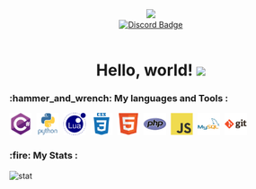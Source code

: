 <div id="header" align="center">
  <img src="https://media.giphy.com/media/5wWf7GZPPlIvA2DyR6o/giphy.gif" width="400"/>
</div>
<div id="badges" align="center">
  <a href="your-linkedin-URL">
    <img src="https://img.shields.io/badge/-bytearray%232622-grey?logo=discord&logoColor=white" alt="Discord Badge" />
  </a>
</div>
<div align="center">
  <img src="https://komarev.com/ghpvc/?username=jonifon&style=flat-square&color=blue" alt="" />
</div>

<h1 align="center">
  Hello, world!
  <img src="https://media.giphy.com/media/hvRJCLFzcasrR4ia7z/giphy.gif" width="30px" />
</h1>
<h3>
:hammer_and_wrench: My languages and Tools :
</h3>
<div>
  <img src="https://raw.githubusercontent.com/devicons/devicon/1119b9f84c0290e0f0b38982099a2bd027a48bf1/icons/csharp/csharp-original.svg" title="CSHARP" alt="C#" width="40" height="40"/>&nbsp;
  <img src="https://raw.githubusercontent.com/devicons/devicon/1119b9f84c0290e0f0b38982099a2bd027a48bf1/icons/python/python-original-wordmark.svg" title="PYTHON" alt="LUA" width="40" height="40"/>&nbsp;
  <img src="https://raw.githubusercontent.com/devicons/devicon/1119b9f84c0290e0f0b38982099a2bd027a48bf1/icons/lua/lua-plain-wordmark.svg"  title="LUA" alt="LUA" width="40" height="40"/>&nbsp;
  <img src="https://github.com/devicons/devicon/blob/master/icons/css3/css3-plain-wordmark.svg"  title="CSS3" alt="CSS" width="40" height="40"/>&nbsp;
  <img src="https://github.com/devicons/devicon/blob/master/icons/html5/html5-original.svg" title="HTML5" alt="HTML" width="40" height="40"/>&nbsp;
  <img src="https://raw.githubusercontent.com/devicons/devicon/1119b9f84c0290e0f0b38982099a2bd027a48bf1/icons/php/php-original.svg" title="PHP" alt="PHP" width="40" height="40"/>&nbsp;
  <img src="https://github.com/devicons/devicon/blob/master/icons/javascript/javascript-original.svg" title="JavaScript" alt="JavaScript" width="40" height="40"/>&nbsp;
  <img src="https://github.com/devicons/devicon/blob/master/icons/mysql/mysql-original-wordmark.svg" title="MySQL"  alt="MySQL" width="40" height="40"/>&nbsp;
  <img src="https://github.com/devicons/devicon/blob/master/icons/git/git-original-wordmark.svg" title="Git" alt="Git" width="40" height="40"/>
</div>
<h3>
:fire: My Stats :
</h3>
<img align="center" src="http://github-readme-streak-stats.herokuapp.com?user=jonifon&theme=tokyonight-duo&hide_border=true&border_radius=4.4&mode=weekly" alt="stat" />


<!--
**jonifon/jonifon** is a ✨ _special_ ✨ repository because its `README.md` (this file) appears on your GitHub profile.

Here are some ideas to get you started:

- 🔭 I’m currently working on ...
- 🌱 I’m currently learning ...
- 👯 I’m looking to collaborate on ...
- 🤔 I’m looking for help with ...
- 💬 Ask me about ...
- 📫 How to reach me: ...
- 😄 Pronouns: ...
- ⚡ Fun fact: ...
-->
